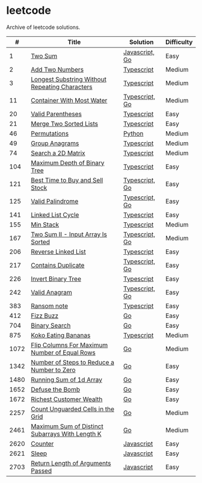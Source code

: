 # leetcode

Archive of leetcode solutions.

| #    | Title                                                                                                                            | Solution                                                                   | Difficulty |
| ---- | -------------------------------------------------------------------------------------------------------------------------------- | -------------------------------------------------------------------------- | ---------- |
| 1    | [Two Sum](https://leetcode.com/problems/two-sum)                                                                                 | [Javascript, Go](./algorithms/two-sum/)                                    | Easy       |
| 2    | [Add Two Numbers](https://leetcode.com/problems/add-two-numbers/description)                                                     | [Typescript](./algorithms/add-two-numbers/)                                | Medium     |
| 3    | [Longest Substring Without Repeating Characters](https://leetcode.com/problems/longest-substring-without-repeating-characters)   | [Typescript](./algorithms/longest-substring-without-repeating-characters/) | Medium     |
| 11   | [Container With Most Water](https://leetcode.com/problems/container-with-most-water/description/)                                | [Typescript, Go](./algorithms/container-with-most-water)                   | Medium     |
| 20   | [Valid Parentheses](https://leetcode.com/problems/valid-parentheses/description/)                                                | [Typescript](./algorithms/valid-parentheses/)                              | Easy       |
| 21   | [Merge Two Sorted Lists](https://leetcode.com/problems/merge-two-sorted-lists)                                                   | [Typescript](./algorithms/merge-two-sorted-lists/)                         | Easy       |
| 46   | [Permutations](https://leetcode.com/problems/permutations/description/)                                                          | [Python](./algorithms/permutations/)                                       | Medium     |
| 49   | [Group Anagrams](https://leetcode.com/problems/group-anagrams/description/)                                                      | [Typescript](./algorithms/group-anagrams/)                                 | Medium     |
| 74   | [Search a 2D Matrix](https://leetcode.com/problems/search-a-2d-matrix/description/)                                              | [Typescript](./algorithms/search-a-2d-matrix/)                             | Medium     |
| 104  | [Maximum Depth of Binary Tree](https://leetcode.com/problems/maximum-depth-of-binary-tree/description/)                          | [Typescript](./algorithms/maximum-depth-of-binary-tree/)                   | Easy       |
| 121  | [Best Time to Buy and Sell Stock](https://leetcode.com/problems/best-time-to-buy-and-sell-stock/description/)                    | [Typescript, Go](./algorithms/best-time-to-buy-and-sell-stock/)            | Easy       |
| 125  | [Valid Palindrome](https://leetcode.com/problems/valid-palindrome/description/)                                                  | [Typescript, Go](./algorithms/valid-palindrome/)                           | Easy       |
| 141  | [Linked List Cycle](https://leetcode.com/problems/linked-list-cycle/description/)                                                | [Typescript](./algorithms/linked-list-cycle)                               | Easy       |
| 155  | [Min Stack](https://leetcode.com/problems/min-stack/description/)                                                                | [Typescript](./algorithms/min-stack/)                                      | Medium     |
| 167  | [Two Sum II - Input Array Is Sorted](https://leetcode.com/problems/two-sum-ii-input-array-is-sorted/description/)                | [Typescript, Go](./algorithms/two-sum-ii//)                                | Medium     |
| 206  | [Reverse Linked List](https://leetcode.com/problems/reverse-linked-list/description/)                                            | [Typescript](./algorithms/reverse-linked-list)                             | Easy       |
| 217  | [Contains Duplicate](https://leetcode.com/problems/contains-duplicate/description/)                                              | [Typescript, Go](./algorithms/contains-duplicate)                          | Easy       |
| 226  | [Invert Binary Tree](https://leetcode.com/problems/invert-binary-tree/description/)                                              | [Typescript](./algorithms/invert-binary-tree)                              | Easy       |
| 242  | [Valid Anagram](https://leetcode.com/problems/valid-anagram/description/)                                                        | [Typescript, Go](./algorithms/valid-anagram)                               | Easy       |
| 383  | [Ransom note](https://leetcode.com/problems/ransom-note/)                                                                        | [Typescript](./algorithms/ransom-note)                                     | Easy       |
| 412  | [Fizz Buzz](https://leetcode.com/problems/fizz-buzz)                                                                             | [Go](./algorithms/fizz-buzz/)                                              | Easy       |
| 704  | [Binary Search](https://leetcode.com/problems/binary-search)                                                                     | [Go](./algorithms/binary-search/)                                          | Easy       |
| 875  | [Koko Eating Bananas](https://leetcode.com/problems/koko-eating-bananas/description/)                                            | [Typescript](./algorithms/koko-eating-bananas/)                            | Medium     |
| 1072 | [Flip Columns For Maximum Number of Equal Rows](https://leetcode.com/problems/flip-columns-for-maximum-number-of-equal-rows)     | [Go](./algorithms/flip-columns-for-maximum-number-of-equal-rows/)          | Medium     |
| 1342 | [Number of Steps to Reduce a Number to Zero](https://leetcode.com/problems/number-of-steps-to-reduce-a-number-to-zero)           | [Go](./algorithms/number-of-steps-to-reduce-a-number-to-zero/)             | Easy       |
| 1480 | [Running Sum of 1d Array](https://leetcode.com/problems/running-sum-of-1d-array)                                                 | [Go](./algorithms/running-sum-of-1d-array/)                                | Easy       |
| 1652 | [Defuse the Bomb](https://leetcode.com/problems/defuse-the-bomb)                                                                 | [Go](./algorithms/defuse-the-bomb/)                                        | Easy       |
| 1672 | [Richest Customer Wealth](https://leetcode.com/problems/richest-customer-wealth)                                                 | [Go](./algorithms/richest-customer-wealth/)                                | Easy       |
| 2257 | [Count Unguarded Cells in the Grid](https://leetcode.com/problems/count-unguarded-cells-in-the-grid)                             | [Go](./algorithms/count-unguarded-cells-in-the-grid)                       | Medium     |
| 2461 | [Maximum Sum of Distinct Subarrays With Length K](https://leetcode.com/problems/maximum-sum-of-distinct-subarrays-with-length-k) | [Go](./algorithms/maximum-sum-of-distinct-subarrays-with-length-k/)        | Medium     |
| 2620 | [Counter](https://leetcode.com/problems/counter)                                                                                 | [Javascript](./algorithms/counter/)                                        | Easy       |
| 2621 | [Sleep](https://leetcode.com/problems/sleep)                                                                                     | [Javascript](./algorithms/twoSum/)                                         | Easy       |
| 2703 | [Return Length of Arguments Passed](https://leetcode.com/problems/return-length-of-arguments-passed)                             | [Javascript](./algorithms/return-length-of-arguments-passed/)              | Easy       |
